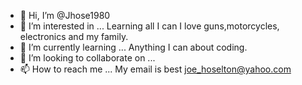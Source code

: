 - 👋 Hi, I’m @Jhose1980
- 👀 I’m interested in ... Learning all I can I love guns,motorcycles, electronics and my family.
- 🌱 I’m currently learning ... Anything I can about coding.
- 💞️ I’m looking to collaborate on ...  
- 📫 How to reach me ... My email is best joe_hoselton@yahoo.com

<!---
Jhose1980/Jhose1980 is a ✨ special ✨ repository because its `README.md` (this file) appears on your GitHub profile.
You can click the Preview link to take a look at your changes.
--->
